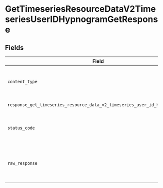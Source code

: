 # GetTimeseriesResourceDataV2TimeseriesUserIDHypnogramGetResponse


## Fields

| Field                                                                                                  | Type                                                                                                   | Required                                                                                               | Description                                                                                            |
| ------------------------------------------------------------------------------------------------------ | ------------------------------------------------------------------------------------------------------ | ------------------------------------------------------------------------------------------------------ | ------------------------------------------------------------------------------------------------------ |
| `content_type`                                                                                         | *str*                                                                                                  | :heavy_check_mark:                                                                                     | HTTP response content type for this operation                                                          |
| `response_get_timeseries_resource_data_v2_timeseries_user_id_hypnogram_get`                            | List[[shared.ClientFacingHypnogramTimeseries](../../models/shared/clientfacinghypnogramtimeseries.md)] | :heavy_minus_sign:                                                                                     | Successful Response                                                                                    |
| `status_code`                                                                                          | *int*                                                                                                  | :heavy_check_mark:                                                                                     | HTTP response status code for this operation                                                           |
| `raw_response`                                                                                         | [requests.Response](https://requests.readthedocs.io/en/latest/api/#requests.Response)                  | :heavy_minus_sign:                                                                                     | Raw HTTP response; suitable for custom response parsing                                                |